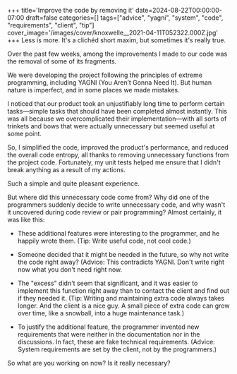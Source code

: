 +++
title='Improve the code by removing it'
date=2024-08-22T00:00:00-07:00
draft=false
categories=[]
tags=["advice", "yagni", "system", "code", "requirements", "client", "tip"]
cover_image='/images/cover/knoxwelle__2021-04-11T052322.000Z.jpg'
+++
Less is more. It's a clichéd short maxim, but sometimes it's really true.

Over the past few weeks, among the improvements I made to our code was the removal of some of its fragments.

We were developing the project following the principles of extreme programming, including YAGNI (You Aren’t Gonna Need It). But human nature is imperfect, and in some places we made mistakes.

I noticed that our product took an unjustifiably long time to perform certain tasks—simple tasks that should have been completed almost instantly. This was all because we overcomplicated their implementation—with all sorts of trinkets and bows that were actually unnecessary but seemed useful at some point.

So, I simplified the code, improved the product's performance, and reduced the overall code entropy, all thanks to removing unnecessary functions from the project code. Fortunately, my unit tests helped me ensure that I didn't break anything as a result of my actions.

Such a simple and quite pleasant experience.

But where did this unnecessary code come from? Why did one of the programmers suddenly decide to write unnecessary code, and why wasn't it uncovered during code review or pair programming? Almost certainly, it was like this:

- These additional features were interesting to the programmer, and he happily wrote them. (Tip: Write useful code, not cool code.)

- Someone decided that it might be needed in the future, so why not write the code right away? (Advice: This contradicts YAGNI. Don't write right now what you don't need right now.

- The "excess" didn't seem that significant, and it was easier to implement this function right away than to contact the client and find out if they needed it. (Tip: Writing and maintaining extra code always takes longer. And the client is a nice guy. A small piece of extra code can grow over time, like a snowball, into a huge maintenance task.)

- To justify the additional feature, the programmer invented new requirements that were neither in the documentation nor in the discussions. In fact, these are fake technical requirements. (Advice: System requirements are set by the client, not by the programmers.)

 So what are you working on now? Is it really necessary?